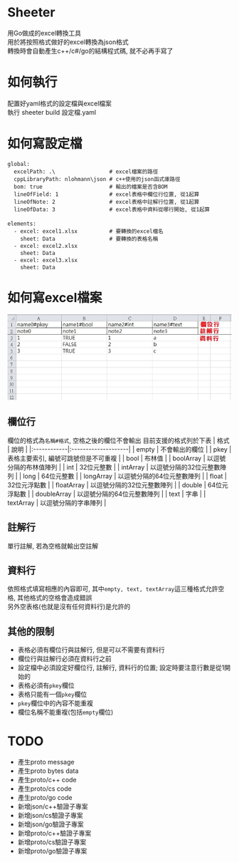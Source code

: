 # Sheeter
用Go做成的excel轉換工具  
用於將按照格式做好的excel轉換為json格式  
轉換時會自動產生c++/c#/go的結構程式碼, 就不必再手寫了  

# 如何執行
配置好yaml格式的設定檔與excel檔案  
執行 sheeter build 設定檔.yaml

# 如何寫設定檔
```
global:
  excelPath: .\                 # excel檔案的路徑
  cppLibraryPath: nlohmann\json # c++使用的json函式庫路徑
  bom: true                     # 輸出的檔案是否含BOM
  lineOfField: 1                # excel表格中欄位行位置, 從1起算
  lineOfNote: 2                 # excel表格中註解行位置, 從1起算
  lineOfData: 3                 # excel表格中資料從哪行開始, 從1起算

elements:
  - excel: excel1.xlsx          # 要轉換的excel檔名
    sheet: Data                 # 要轉換的表格名稱
  - excel: excel2.xlsx
    sheet: Data
  - excel: excel3.xlsx
    sheet: Data
```

# 如何寫excel檔案
![excel_example](Docs/excel_example.jpg)

## 欄位行
欄位的格式為`名稱#格式`, 空格之後的欄位不會輸出
目前支援的格式列於下表
| 格式    | 說明                  |
|:------------|:--------------------|
| empty       | 不會輸出的欄位             |
| pkey        | 表格主要索引, 編號可跳號但是不可重複 |
| bool        | 布林值                 |
| boolArray   | 以逗號分隔的布林值陣列         |
| int         | 32位元整數              |
| intArray    | 以逗號分隔的32位元整數陣列      |
| long        | 64位元整數              |
| longArray   | 以逗號分隔的64位元整數陣列      |
| float       | 32位元浮點數             |
| floatArray  | 以逗號分隔的32位元整數陣列      |
| double      | 64位元浮點數             |
| doubleArray | 以逗號分隔的64位元整數陣列      |
| text        | 字串                  |
| textArray   | 以逗號分隔的字串陣列          |

## 註解行
單行註解, 若為空格就輸出空註解

## 資料行
依照格式填寫相應的內容即可, 其中`empty, text, textArray`這三種格式允許空格, 其他格式的空格會造成錯誤  
另外空表格(也就是沒有任何資料行)是允許的

## 其他的限制
* 表格必須有欄位行與註解行, 但是可以不需要有資料行
* 欄位行與註解行必須在資料行之前
* 設定檔中必須設定好欄位行, 註解行, 資料行的位置; 設定時要注意行數是從1開始的
* 表格必須有`pkey`欄位
* 表格只能有一個`pkey`欄位
* `pkey`欄位中的內容不能重複
* 欄位名稱不能重複(包括`empty`欄位)

# TODO
* 產生proto message
* 產生proto bytes data
* 產生proto/c++ code
* 產生proto/cs code
* 產生proto/go code
* 新增json/c++驗證子專案
* 新增json/cs驗證子專案
* 新增json/go驗證子專案
* 新增proto/c++驗證子專案
* 新增proto/cs驗證子專案
* 新增proto/go驗證子專案
